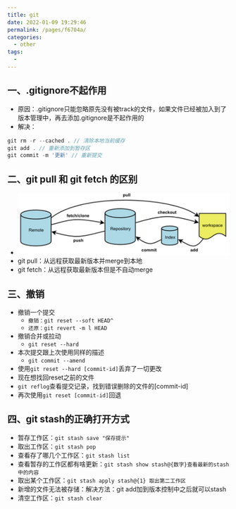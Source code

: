 ```yaml
---
title: git
date: 2022-01-09 19:29:46
permalink: /pages/f6704a/
categories:
  - other
tags:
  - 
---
```


## 一、.gitignore不起作用
- 原因：.gitignore只能忽略原先没有被track的文件，如果文件已经被加入到了版本管理中，再去添加.gitignore是不起作用的
- 解决：
```JavaScript
git rm -r --cached . // 清除本地当前缓存
git add . // 重新添加到暂存区
git commit -m '更新' // 重新提交
```
## 二、git pull 和 git fetch 的区别
- ![image.png](./git.png)
- git pull：从远程获取最新版本并merge到本地
- git fetch：从远程获取最新版本但是不自动merge

## 三、撤销
- 撤销一个提交
  - `撤销：git reset --soft HEAD^`
  - `还原：git revert -m l HEAD`
- 撤销合并或拉动
  - `git reset --hard`
- 本次提交跟上次使用同样的描述
  - `git commit --amend`
- 使用`git reset --hard [commit-id]`丢弃了一切更改
- 现在想找回reset之前的文件
- `git reflog`查看提交记录，找到错误删除的文件的[commit-id]
- 再次使用`git reset [commit-id]`回退 

## 四、git stash的正确打开方式
- 暂存工作区：`git stash save "保存提示"`
- 取出工作区：`git stash pop`
- 查看存了哪几个工作区：`git stash list`
- 查看暂存的工作区都有啥更新：`git stash show stash@{数字}查看最新的stash中的内容`
- 取出某个工作区：`git stash apply stash@{1} 取出第二工作区`
- 新增的文件无法被存储：解决方法：git add加到版本控制中之后就可以stash
- 清空工作区：`git stash clear`
